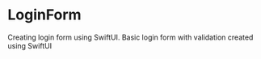 # LoginForm
Creating login form using SwiftUI. 
Basic login form with validation created using SwiftUI
